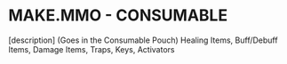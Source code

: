 # MAKE.MMO - CONSUMABLE

[description]
(Goes in the Consumable Pouch)
Healing Items, Buff/Debuff Items, Damage Items, Traps, Keys, Activators
